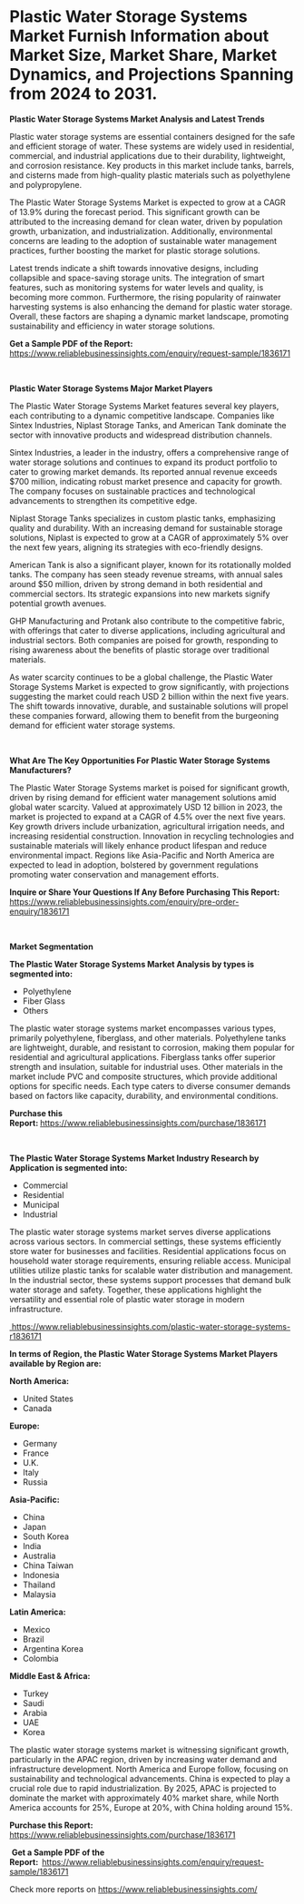 <p><h1>Plastic Water Storage Systems Market Furnish Information about Market Size, Market Share, Market Dynamics, and Projections Spanning from 2024 to 2031.</h1></p><p><strong>Plastic Water Storage Systems Market Analysis and Latest Trends</strong></p>
<p><p>Plastic water storage systems are essential containers designed for the safe and efficient storage of water. These systems are widely used in residential, commercial, and industrial applications due to their durability, lightweight, and corrosion resistance. Key products in this market include tanks, barrels, and cisterns made from high-quality plastic materials such as polyethylene and polypropylene.</p><p>The Plastic Water Storage Systems Market is expected to grow at a CAGR of 13.9% during the forecast period. This significant growth can be attributed to the increasing demand for clean water, driven by population growth, urbanization, and industrialization. Additionally, environmental concerns are leading to the adoption of sustainable water management practices, further boosting the market for plastic storage solutions.</p><p>Latest trends indicate a shift towards innovative designs, including collapsible and space-saving storage units. The integration of smart features, such as monitoring systems for water levels and quality, is becoming more common. Furthermore, the rising popularity of rainwater harvesting systems is also enhancing the demand for plastic water storage. Overall, these factors are shaping a dynamic market landscape, promoting sustainability and efficiency in water storage solutions.</p></p>
<p><strong>Get a Sample PDF of the Report:&nbsp;</strong> <a href="https://www.reliablebusinessinsights.com/enquiry/request-sample/1836171?utm_campaign=1950&utm_medium=2&utm_source=Github&utm_content=ia&utm_term=31122024&utm_id=plastic-water-storage-systems">https://www.reliablebusinessinsights.com/enquiry/request-sample/1836171</a></p>
<p>&nbsp;</p>
<p><strong>Plastic Water Storage Systems Major Market Players</strong></p>
<p><p>The Plastic Water Storage Systems Market features several key players, each contributing to a dynamic competitive landscape. Companies like Sintex Industries, Niplast Storage Tanks, and American Tank dominate the sector with innovative products and widespread distribution channels. </p><p>Sintex Industries, a leader in the industry, offers a comprehensive range of water storage solutions and continues to expand its product portfolio to cater to growing market demands. Its reported annual revenue exceeds $700 million, indicating robust market presence and capacity for growth. The company focuses on sustainable practices and technological advancements to strengthen its competitive edge.</p><p>Niplast Storage Tanks specializes in custom plastic tanks, emphasizing quality and durability. With an increasing demand for sustainable storage solutions, Niplast is expected to grow at a CAGR of approximately 5% over the next few years, aligning its strategies with eco-friendly designs.</p><p>American Tank is also a significant player, known for its rotationally molded tanks. The company has seen steady revenue streams, with annual sales around $50 million, driven by strong demand in both residential and commercial sectors. Its strategic expansions into new markets signify potential growth avenues.</p><p>GHP Manufacturing and Protank also contribute to the competitive fabric, with offerings that cater to diverse applications, including agricultural and industrial sectors. Both companies are poised for growth, responding to rising awareness about the benefits of plastic storage over traditional materials.</p><p>As water scarcity continues to be a global challenge, the Plastic Water Storage Systems Market is expected to grow significantly, with projections suggesting the market could reach USD 2 billion within the next five years. The shift towards innovative, durable, and sustainable solutions will propel these companies forward, allowing them to benefit from the burgeoning demand for efficient water storage systems.</p></p>
<p>&nbsp;</p>
<p><strong>What Are The Key Opportunities For Plastic Water Storage Systems Manufacturers?</strong></p>
<p><p>The Plastic Water Storage Systems market is poised for significant growth, driven by rising demand for efficient water management solutions amid global water scarcity. Valued at approximately USD 12 billion in 2023, the market is projected to expand at a CAGR of 4.5% over the next five years. Key growth drivers include urbanization, agricultural irrigation needs, and increasing residential construction. Innovation in recycling technologies and sustainable materials will likely enhance product lifespan and reduce environmental impact. Regions like Asia-Pacific and North America are expected to lead in adoption, bolstered by government regulations promoting water conservation and management efforts.</p></p>
<p><strong>Inquire or Share Your Questions If Any Before Purchasing This Report:</strong> <a href="https://www.reliablebusinessinsights.com/enquiry/pre-order-enquiry/1836171?utm_campaign=1950&utm_medium=2&utm_source=Github&utm_content=ia&utm_term=31122024&utm_id=plastic-water-storage-systems">https://www.reliablebusinessinsights.com/enquiry/pre-order-enquiry/1836171</a></p>
<p>&nbsp;</p>
<p><strong>Market Segmentation</strong></p>
<p><strong>The Plastic Water Storage Systems Market Analysis by types is segmented into:</strong></p>
<p><ul><li>Polyethylene</li><li>Fiber Glass</li><li>Others</li></ul></p>
<p><p>The plastic water storage systems market encompasses various types, primarily polyethylene, fiberglass, and other materials. Polyethylene tanks are lightweight, durable, and resistant to corrosion, making them popular for residential and agricultural applications. Fiberglass tanks offer superior strength and insulation, suitable for industrial uses. Other materials in the market include PVC and composite structures, which provide additional options for specific needs. Each type caters to diverse consumer demands based on factors like capacity, durability, and environmental conditions.</p></p>
<p><strong>Purchase this Report:&nbsp;</strong><a href="https://www.reliablebusinessinsights.com/purchase/1836171?utm_campaign=1950&utm_medium=2&utm_source=Github&utm_content=ia&utm_term=31122024&utm_id=plastic-water-storage-systems">https://www.reliablebusinessinsights.com/purchase/1836171</a></p>
<p>&nbsp;</p>
<p><strong>The Plastic Water Storage Systems Market Industry Research by Application is segmented into:</strong></p>
<p><ul><li>Commercial</li><li>Residential</li><li>Municipal</li><li>Industrial</li></ul></p>
<p><p>The plastic water storage systems market serves diverse applications across various sectors. In commercial settings, these systems efficiently store water for businesses and facilities. Residential applications focus on household water storage requirements, ensuring reliable access. Municipal utilities utilize plastic tanks for scalable water distribution and management. In the industrial sector, these systems support processes that demand bulk water storage and safety. Together, these applications highlight the versatility and essential role of plastic water storage in modern infrastructure.</p></p>
<p><a href="https://www.reliablebusinessinsights.com/plastic-water-storage-systems-r1836171?utm_campaign=1950&utm_medium=2&utm_source=Github&utm_content=ia&utm_term=31122024&utm_id=plastic-water-storage-systems">&nbsp;https://www.reliablebusinessinsights.com/plastic-water-storage-systems-r1836171</a></p>
<p><strong>In terms of Region, the Plastic Water Storage Systems Market Players available by Region are:</strong></p>
<p>
    <p> <strong> North America: </strong>
        <ul>
            <li>United States</li>
            <li>Canada</li>
        </ul>
        </p> 
    <p> <strong> Europe: </strong>
        <ul>
            <li>Germany</li>
            <li>France</li>
            <li>U.K.</li>
            <li>Italy</li>
            <li>Russia</li>
        </ul>
        </p> 
    <p> <strong> Asia-Pacific: </strong>
        <ul>
            <li>China</li>
            <li>Japan</li>
            <li>South Korea</li>
            <li>India</li>
            <li>Australia</li>
            <li>China Taiwan</li>
            <li>Indonesia</li>
            <li>Thailand</li>
            <li>Malaysia</li>
        </ul>
        </p> 
    <p> <strong> Latin America: </strong>
        <ul>
            <li>Mexico</li>
            <li>Brazil</li>
            <li>Argentina Korea</li>
            <li>Colombia</li>
        </ul>
        </p> 
    <p> <strong> Middle East & Africa: </strong>
        <ul>
            <li>Turkey</li>
            <li>Saudi</li>
            <li>Arabia</li>
            <li>UAE</li>
            <li>Korea</li>
        </ul>
    </p>
    </p>
<p><p>The plastic water storage systems market is witnessing significant growth, particularly in the APAC region, driven by increasing water demand and infrastructure development. North America and Europe follow, focusing on sustainability and technological advancements. China is expected to play a crucial role due to rapid industrialization. By 2025, APAC is projected to dominate the market with approximately 40% market share, while North America accounts for 25%, Europe at 20%, with China holding around 15%.</p></p>
<p><strong>Purchase this Report: </strong><a href="https://www.reliablebusinessinsights.com/purchase/1836171?utm_campaign=1950&utm_medium=2&utm_source=Github&utm_content=ia&utm_term=31122024&utm_id=plastic-water-storage-systems">https://www.reliablebusinessinsights.com/purchase/1836171</a></p>
<p>&nbsp;<strong>Get a Sample PDF of the Report:&nbsp;&nbsp;</strong><a href="https://www.reliablebusinessinsights.com/enquiry/request-sample/1836171?utm_campaign=1950&utm_medium=2&utm_source=Github&utm_content=ia&utm_term=31122024&utm_id=plastic-water-storage-systems">https://www.reliablebusinessinsights.com/enquiry/request-sample/1836171</a></p>
<p><strong></strong></p>
<p>Check more reports on <a href="https://www.reliablebusinessinsights.com/?utm_campaign=1950&utm_medium=2&utm_source=Github&utm_content=ia&utm_term=31122024&utm_id=plastic-water-storage-systems">https://www.reliablebusinessinsights.com/</a></p>